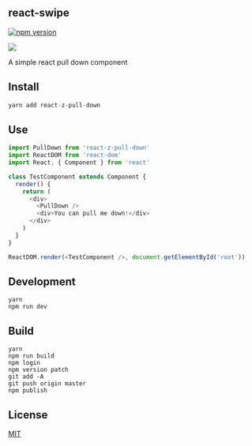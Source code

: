 ## react-swipe

[![npm version](https://badge.fury.io/js/react-pull-down.svg)](https://badge.fury.io/js/react-pull-down)

![](https://raw.githubusercontent.com/react-z/react-pull-down/master/example/screenshot.gif)

A simple react pull down component

## Install

``` js
yarn add react-z-pull-down
```

## Use

``` js
import PullDown from 'react-z-pull-down'
import ReactDOM from 'react-dom'
import React, { Component } from 'react'

class TestComponent extends Component {
  render() {
    return (
      <div>
        <PullDown />
        <div>You can pull me down!</div>
      </div>
    )
  }
}

ReactDOM.render(<TestComponent />, document.getElementById('root'))
```

## Development
    yarn
    npm run dev

## Build
    yarn
    npm run build
    npm login
    npm version patch
    git add -A
    git push origin master
    npm publish

## License

[MIT](http://isekivacenz.mit-license.org/)
